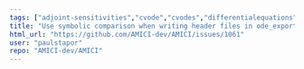 ```yaml
---
tags: ["adjoint-sensitivities","cvode","cvodes","differentialequations","forward-sensitivities","hacktoberfest","idas","kinetic-modeling","mechanistic-models","modeling","ode","parameter-estimation","petab","pysb","python","sbml","sensitivities","sensitivity-analysis","simulation","systemsbiology"]
title: "Use symbolic comparison when writing header files in ode_export"
html_url: "https://github.com/AMICI-dev/AMICI/issues/1061"
user: "paulstapor"
repo: "AMICI-dev/AMICI"
---
```


